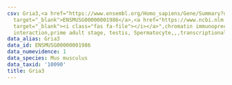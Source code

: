 ```yaml
---
csv: Gria3,<a href="https://www.ensembl.org/Homo_sapiens/Gene/Summary?db=core;g=ENSMUSG00000001986"
  target="_blank">ENSMUSG00000001986</a>,<a href="https://www.ncbi.nlm.nih.gov/pubmed/25450459"
  target="_blank"><i class="fas fa-file"></i></a>",chromatin immunoprecipitation assay,direct
  interaction,prime adult stage, testis, Spermatocyte,,,transcriptional regulation,
data_alias: Gria3
data_id: ENSMUSG00000001986
data_numevidence: 1
data_species: Mus musculus
data_taxid: '10090'
title: Gria3
---
```

